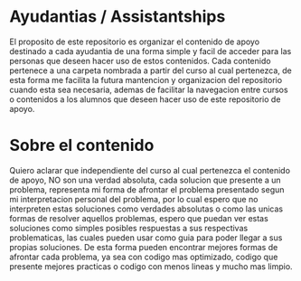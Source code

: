 # Ayudantias / Assistantships

El proposito de este repositorio es organizar el contenido de apoyo destinado a cada ayudantia de una forma simple y facil de acceder para las personas que deseen hacer uso de estos contenidos. Cada contenido pertenece a una carpeta nombrada a partir del curso al cual pertenezca, de esta forma me facilita la futura mantencion y organizacion del repositorio cuando esta sea necesaria, ademas de facilitar la navegacion entre cursos o contenidos a los alumnos que deseen hacer uso de este repositorio de apoyo.

# Sobre el contenido

Quiero aclarar que independiente del curso al cual pertenezca el contenido de apoyo, NO son una verdad absoluta, cada solucion que presente a un problema, representa mi forma de afrontar el problema presentado segun mi interpretacion personal del problema, por lo cual espero que no interpreten estas soluciones como verdades absolutas o como las unicas formas de resolver aquellos problemas, espero que puedan ver estas soluciones como simples posibles respuestas a sus respectivas problematicas, las cuales pueden usar como guia para poder llegar a sus propias soluciones. De esta forma pueden encontrar mejores formas de afrontar cada problema, ya sea con codigo mas optimizado, codigo que presente mejores practicas o codigo con menos lineas y mucho mas limpio.
